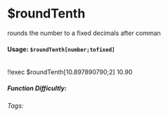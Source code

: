 # $roundTenth
rounds the number to a fixed decimals after comman

#### Usage: `$roundTenth[number;tofixed]`
<br/>
<discord-messages>
	<discord-message :bot="false" role-color="#ffcc9a" author="Member">
		!!exec $roundTenth[10.897890790;2]
	</discord-message>
	<discord-message :bot="true" role-color="#0099ff" author="Custom Command" avatar="https://media.discordapp.net/avatars/725721249652670555/781224f90c3b841ba5b40678e032f74a.webp">
		10.90
	</discord-message>
</discord-messages>

##### Function Difficultly: <Badge type="tip" text="Easy" vertical="middle" /> 
###### Tags: <Badge type="tip" text="roundTenth" vertical="middle" /> <Badge type="tip" text="set" vertical="middle" /> <Badge type="tip" text="decimals" vertical="middle" /> <Badge type="tip" text="roundTenth" vertical="middle" />